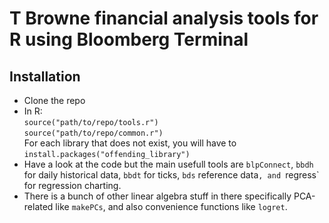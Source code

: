 # T Browne financial analysis tools for R using Bloomberg Terminal #

## Installation
* Clone the repo
* In R:  
  `source("path/to/repo/tools.r")`  
  `source("path/to/repo/common.r")`  
  For each library that does not exist, you will have to `install.packages("offending_library")`  
* Have a look at the code but the main usefull tools are `blpConnect`, `bbdh` for daily historical data, `bbdt` for ticks, `bds` reference data`, and `regress` for regression charting.
* There is a bunch of other linear algebra stuff in there specifically PCA-related like `makePCs`, and also convenience functions like `logret`. 



